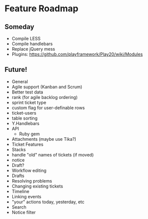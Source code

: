 # Feature Roadmap

## Someday
 * Compile LESS
 * Compile handlebars
 * Replace jQuery mess
 * Plugins: https://github.com/playframework/Play20/wiki/Modules

## Future!
 * General
  * Agile support (Kanban and Scrum)
  * Better test data
  * rank (for agile backlog ordering)
  * sprint ticket type
  * custom flag for user-definable rows
  * ticket-users
  * table sorting
  * Y.Handlebars
  * API
    * Ruby gem
  * Attachments (maybe use Tika?)
 * Ticket Features
  * Stacks
  * handle "old" names of tickets (if moved)
  * notice
  * Draft?
 * Workflow editing
  * Drafts
  * Resolving problems
  * Changing existing tickets
 * Timeline
  * Linking events
  * "your" actions today, yesterday, etc
 * Search
  * Notice filter